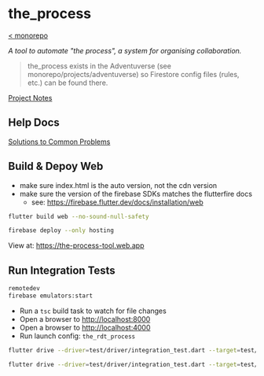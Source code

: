 # the_process

[< monorepo](../../README.md)

*A tool to automate "the process", a system for organising collaboration.*

> the_process exists in the Adventuverse (see monorepo/projects/adventuverse) so Firestore config files (rules, etc.) can be found there.

[Project Notes](https://www.notion.so/the-process)

## Help Docs

[Solutions to Common Problems](docs/common_problems.md)

## Build & Depoy Web

- make sure index.html is the auto version, not the cdn version
- make sure the version of the firebase SDKs matches the flutterfire docs
  - see: <https://firebase.flutter.dev/docs/installation/web>

```sh
flutter build web --no-sound-null-safety
```

```sh
firebase deploy --only hosting 
```

View at: <https://the-process-tool.web.app>

## Run Integration Tests

```sh
remotedev
firebase emulators:start
```

- Run a `tsc` build task to watch for file changes
- Open a browser to <http://localhost:8000>
- Open a browser to <http://localhost:4000>
- Run launch config: `the_rdt_process`

```sh
flutter drive --driver=test/driver/integration_test.dart --target=test/sections/3-create-a-section/integration_tests/create_a_section_test.dart -d 
```

```sh
flutter drive --driver=test/driver/integration_test.dart --target=test/sections/3-create-a-section/integration_tests/create_a_section_test.dart -d web-server
```
